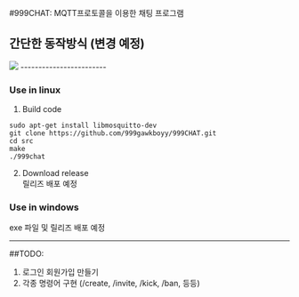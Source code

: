 #999CHAT: MQTT프로토콜을 이용한 채팅 프로그램

## 간단한 동작방식 (변경 예정)
<img src='https://ifh.cc/g/0kZ0Mf.png' border='0'>
------------------------

### Use in linux
1. Build code
```
sudo apt-get install libmosquitto-dev
git clone https://github.com/999gawkboyy/999CHAT.git
cd src
make
./999chat
```

2. Download release  
릴리즈 배포 예정

### Use in windows
exe 파일 및 릴리즈  배포 예정 

-------------------------------------------------------------------------
##TODO:
1. 로그인 회원가입 만들기  
2. 각종 명령어 구현 (/create, /invite, /kick, /ban, 등등)
